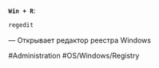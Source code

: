 **`Win + R`**:

```powershell
regedit
```

— Открывает редактор реестра Windows

#Administration #OS/Windows/Registry